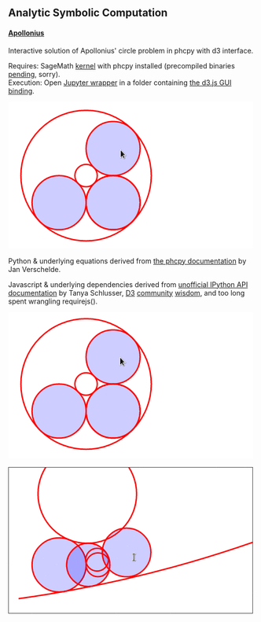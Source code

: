 ## Analytic Symbolic Computation

#### [Apollonius](./Apollonius)

Interactive solution of Apollonius' circle problem in phcpy with d3 interface.

Requires: SageMath [kernel](https://stackoverflow.com/questions/39296020/how-to-install-sagemath-kernel-in-jupyter) with phcpy installed (precompiled binaries [pending](http://homepages.math.uic.edu/~jan/phcpy_doc_html/welcome.html), sorry).  
Execution: Open [Jupyter wrapper](https://github.com/JazzTap/mcs563/blob/master/Apollonius/apollonius_d3.ipynb) in a folder containing [the d3.js GUI binding](https://github.com/JazzTap/mcs563/blob/master/Apollonius/apollonius_d3.js).

![demo: resize](./Apollonius/2017-03-20%203s.gif)

Python & underlying equations derived from [the phcpy documentation](http://homepages.math.uic.edu/~jan/phcpy_doc_html/apollonius.html) by Jan Verschelde.

Javascript & underlying dependencies derived from [unofficial IPython API documentation](https://gist.github.com/tanyaschlusser/047148b1411ba4e05bb7) by Tanya Schlusser, [D3](https://strongriley.github.io/d3/tutorial/circle.html) [community](https://bl.ocks.org/mbostock/6123708) [wisdom](http://stackoverflow.com/questions/11336251/accessing-d3-js-element-attributes-from-the-datum), and too long spent wrangling requirejs().

![demo: drag outside, drag inside](./Apollonius/2017-03-20%2012s.gif)

![demo: drag across singularity](./Apollonius/2017-03-20%2021s.gif)

